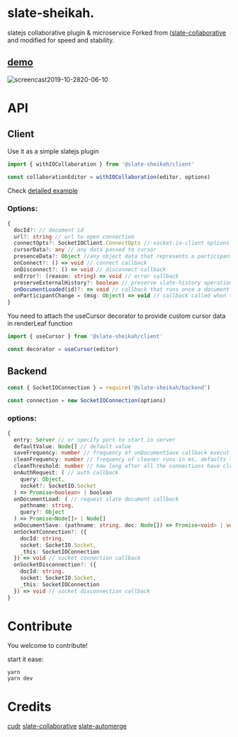 # slate-sheikah.
slatejs collaborative plugin &amp; microservice
Forked from ([slate-collaborative](https://github.com/cudr/slate-collaborative) and modified for speed and stability.

## [demo](https://slate-sheikah.herokuapp.com/)
![screencast2019-10-2820-06-10](https://user-images.githubusercontent.com/23132107/67700384-ebff7280-f9be-11e9-9005-6ddadcafec47.gif)

# API

## Client

Use it as a simple slatejs plugin

```ts
import { withIOCollaboration } from '@slate-sheikah/client'

const collaborationEditor = withIOCollaboration(editor, options)
```

Check [detailed example](https://github.com/docket-hq/slate-sheikah/blob/master/packages/example/src/Client.tsx)

### Options:
```ts
{
  docId?: // document id
  url?: string // url to open connection
  connectOpts?: SocketIOClient.ConnectOpts // socket.io-client options
  cursorData?: any // any data passed to cursor
  presenceData?: Object //any object data that represents a participant in the meeting.  This will get echoed back through the onParticipantChange when people join and leave the document.
  onConnect?: () => void // connect callback
  onDisconnect?: () => void // disconnect callback
  onError?: (reason: string) => void // error callback
  preserveExternalHistory?: boolean // preserve slate-history operations form other clients
  onDocumentLoaded(id)?: => void // callback that runs once a document is loaded on the client, takes internal id of document (can be used to tell if the document you have in memory matches the one on the server)
  onParticipantChange = (msg: Object) => void // callback called when the participants change. message contains an array of participants as defined in presenceData
}
```

You need to attach the useCursor decorator to provide custom cursor data in renderLeaf function

```ts
import { useCursor } from '@slate-sheikah/client'

const decorator = useCursor(editor)
```



## Backend
```ts
const { SocketIOConnection } = require('@slate-sheikah/backend')

const connection = new SocketIOConnection(options)
```

### options:
```ts
{
  entry: Server // or specify port to start io server
  defaultValue: Node[] // default value
  saveFrequency: number // frequency of onDocumentSave callback execution in ms
  cleanFrequency: number // frequency of cleaner runs in ms, defaults to 60000 (1 minute)
  cleanThreshold: number // how long after all the connections have closed before allowing memory recovery in minutes defaults, to 30 minutes
  onAuthRequest: ( // auth callback
    query: Object,
    socket?: SocketIO.Socket
  ) => Promise<boolean> | boolean
  onDocumentLoad: ( // request slate document callback
    pathname: string,
    query?: Object
  ) => Promise<Node[]> | Node[]
  onDocumentSave: (pathname: string, doc: Node[]) => Promise<void> | void // save document callback
  onSocketConnection?: ({
    docId: string,
    socket: SocketIO.Socket,
    _this: SocketIOConnection
  }) => void // socket connection callback
  onSocketDisconnection?: ({
    docId: string,
    socket: SocketIO.Socket,
    _this: SocketIOConnection
  }) => void // socket disconnection callback
}
```

# Contribute

You welcome to contribute!

start it ease:
```
yarn
yarn dev
```
# Credits
  [cudr](https://github.com/cudr)
  [slate-collaborative](https://github.com/cudr/slate-collaborative)
  [slate-automerge](https://github.com/humandx/slate-automerge)
